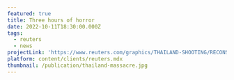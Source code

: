 ```yaml
---
featured: true
title: Three hours of horror
date: 2022-10-11T18:30:00.000Z
tags:
  - reuters
  - news
projectLink: 'https://www.reuters.com/graphics/THAILAND-SHOOTING/RECONSTRUCTION/zdpxolwrwvx/'
platform: content/clients/reuters.mdx
thumbnail: /publication/thailand-massacre.jpg
---
```



